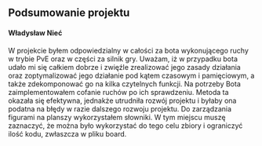 ## Podsumowanie projektu
#### Władysław Nieć

W projekcie byłem odpowiedzialny w całości za bota wykonującego ruchy w trybie PvE
oraz w części za silnik gry. Uważam, iż w przypadku bota udało mi się całkiem dobrze i zwięźle
zrealizować jego zasady działania oraz zoptymalizować jego działanie pod kątem czasowym i pamięciowym,
a także zdekomponować go na kilka czytelnych funkcji. Na potrzeby Bota zaimplementowałem cofanie ruchów
po ich sprawdzeniu. Metoda ta okazała się efektywna, jednakże utrudniła rozwój projektu i byłaby ona podatna
na błędy w razie dalszego rozwoju projektu. Do zarządzania figurami na planszy wykorzystałem słowniki.
W tym miejscu muszę zaznaczyć, że można było wykorzystać do tego celu zbiory i ograniczyć ilość kodu,
zwłaszcza w pliku board.
